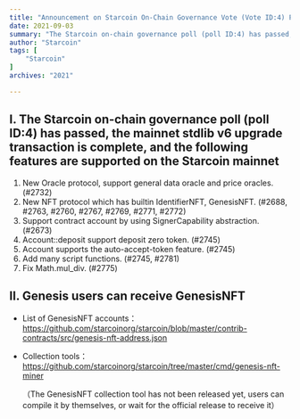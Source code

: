 ```yaml
---
title: "Announcement on Starcoin On-Chain Governance Vote (Vote ID:4) Passed"
date: 2021-09-03
summary: "The Starcoin on-chain governance poll (poll ID:4) has passed, the mainnet stdlib v6 upgrade transaction is complete..."
author: "Starcoin"
tags: [
    "Starcoin"
]
archives: "2021"

---
```


 ## Ⅰ. The Starcoin on-chain governance poll (poll ID:4) has passed, the mainnet stdlib v6 upgrade transaction is complete, and the following features are supported on the Starcoin mainnet

1. New Oracle protocol, support general data oracle and price oracles. (#2732)
2. New NFT protocol which has builtin IdentifierNFT, GenesisNFT. (#2688, #2763, #2760, #2767, #2769, #2771, #2772)
3. Support contract account by using SignerCapability abstraction. (#2673)
4. Account::deposit support deposit zero token. (#2745)
5. Account supports the auto-accept-token feature. (#2745)
6. Add many script functions. (#2745, #2781)
7. Fix Math.mul_div. (#2775)

 

## Ⅱ. Genesis users can receive GenesisNFT

* List of GenesisNFT accounts： https://github.com/starcoinorg/starcoin/blob/master/contrib-contracts/src/genesis-nft-address.json 

* Collection tools：https://github.com/starcoinorg/starcoin/tree/master/cmd/genesis-nft-miner

  （The GenesisNFT collection tool has not been released yet, users can compile it by themselves, or wait for the official release to receive it）

